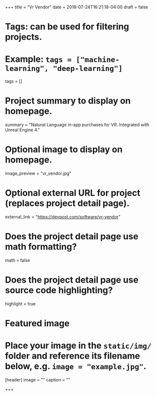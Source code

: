 +++
title = "Vr Vendor"
date = 2018-07-24T16:21:18-04:00
draft = false

# Tags: can be used for filtering projects.
# Example: `tags = ["machine-learning", "deep-learning"]`
tags = []

# Project summary to display on homepage.
summary = "Natural Language in-app purchases for VR. Integrated with Unreal Engine 4."

# Optional image to display on homepage.
image_preview = "vr_vendor.jpg"

# Optional external URL for project (replaces project detail page).
external_link = "https://devpost.com/software/vr-vendor"

# Does the project detail page use math formatting?
math = false

# Does the project detail page use source code highlighting?
highlight = true

# Featured image
# Place your image in the `static/img/` folder and reference its filename below, e.g. `image = "example.jpg"`.
[header]
image = ""
caption = ""

+++
